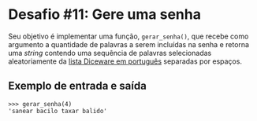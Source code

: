 # Desafio #11: Gere uma senha

Seu objetivo é implementar uma função, `gerar_senha()`, que recebe como argumento a quantidade de palavras a serem incluídas na senha e retorna uma *string* contendo uma sequência de palavras selecionadas aleatoriamente da [lista Diceware em português](https://gist.githubusercontent.com/patxipierce/3a96b1927b844ce47c04a242651bafc2/raw/3ef50ce7d9967bbf50b6ba8af6f97166d23178ce/diceware.wordlist.pt.txt) separadas por espaços.

## Exemplo de entrada e saída

```console
>>> gerar_senha(4)
'sanear bacilo taxar balido'
```